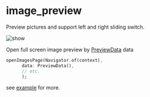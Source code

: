 # image_preview

Preview pictures and support left and right sliding switch.

![show](https://xia-weiyang.github.io/gif/image_preview.gif)

Open full screen image preview by [PreviewData](https://github.com/xia-weiyang/image_preview/blob/master/lib/preview_data.dart) data

``` dart
openImagesPage(Navigator.of(context),
      data: PreviewData(),
      // etc.
      );
```

see [example](https://github.com/xia-weiyang/image_preview/blob/master/example/lib/main.dart) for more.
